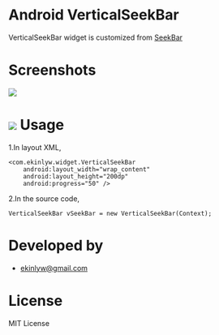 Android VerticalSeekBar
===============
VerticalSeekBar widget is customized from [SeekBar](http://developer.android.com/reference/android/widget/SeekBar.html)

Screenshots
===============
![](https://dl.dropboxusercontent.com/u/16783438/github/VerticalSeekBar/screenshot_01.png)

![](https://dl.dropboxusercontent.com/u/16783438/github/VerticalSeekBar/screenshot_02.png)
Usage
===============
1.In layout XML,
	
    <com.ekinlyw.widget.VerticalSeekBar
        android:layout_width="wrap_content"
        android:layout_height="200dp"
        android:progress="50" />

2.In the source code,

	VerticalSeekBar vSeekBar = new VerticalSeekBar(Context);

Developed by
===============
- ekinlyw@gmail.com

License
===============
MIT License
